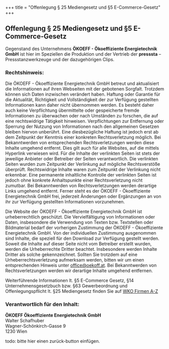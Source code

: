 +++
title = "Offenlegung § 25 Mediengesetz und §5 E-Commerce-Gesetz"
+++



## Offenlegung § 25 Mediengesetz und §5 E-Commerce-Gesetz


Gegenstand des Unternehmens **ÖKOEFF - Ökoeffiziente Energietechnik GmbH** ist hier im Speziellen die Produktion und der Vertrieb der **presssta** – Pressstanzwerkzeuge und der dazugehörigen Clips.

### Rechtshinweis:
Die ÖKOEFF - Ökoeffiziente Energietechnik GmbH betreut und aktualisiert die Informationen auf ihren Webseiten mit der gebotenen Sorgfalt. Trotzdem können sich Daten inzwischen verändert haben. Haftung oder Garantie für die Aktualität, Richtigkeit und Vollständigkeit der zur Verfügung gestellten Informationen kann daher nicht übernommen werden. Es besteht daher auch keine Verpflichtung übermittelte oder gespeicherte fremde Informationen zu überwachen oder nach Umständen zu forschen, die auf eine rechtswidrige Tätigkeit hinweisen. Verpflichtungen zur Entfernung oder Sperrung der Nutzung von Informationen nach den allgemeinen Gesetzen bleiben hiervon unberührt. Eine diesbezügliche Haftung ist jedoch erst ab dem Zeitpunkt der Kenntnis einer konkreten Rechtsverletzung möglich. Bei Bekanntwerden von entsprechenden Rechtsverletzungen werden diese Inhalte umgehend entfernt. Dies gilt auch für alle Websites, auf die mittels Hyperlink verwiesen wird. Für die Inhalte der verlinkten Seiten ist stets der jeweilige Anbieter oder Betreiber der Seiten verantwortlich. Die verlinkten Seiten wurden zum Zeitpunkt der Verlinkung auf mögliche Rechtsverstöße überprüft. Rechtswidrige Inhalte waren zum Zeitpunkt der Verlinkung nicht erkennbar. Eine permanente inhaltliche Kontrolle der verlinkten Seiten ist jedoch ohne konkrete Anhaltspunkte einer Rechtsverletzung nicht zumutbar. Bei Bekanntwerden von Rechtsverletzungen werden derartige Links umgehend entfernt. Ferner steht es der ÖKOEFF - Ökoeffiziente Energietechnik GmbH frei, jederzeit Änderungen oder Ergänzungen an von ihr zur Verfügung gestellten Informationen vorzunehmen.

Die Website der ÖKOEFF - Ökoeffiziente Energietechnik GmbH ist urheberrechtlich geschützt. Die Vervielfältigung von Informationen oder Daten, insbesondere die Verwendung von Texten bzw. Textstellen oder Bildmaterial bedarf der vorherigen Zustimmung der ÖKOEFF - Ökoeffiziente Energietechnik GmbH. Von der individuellen Zustimmung ausgenommen sind Inhalte, die speziell für den Download zur Verfügung gestellt werden. Soweit die Inhalte auf dieser Seite nicht vom Betreiber erstellt wurden, werden die Urheberrechte Dritter beachtet. Insbesondere werden Inhalte Dritter als solche gekennzeichnet. Sollten Sie trotzdem auf eine Urheberrechtsverletzung aufmerksam werden, bitten wir um einen entsprechenden Hinweis unter office@oekoff.at. Bei Bekanntwerden von Rechtsverletzungen werden wir derartige Inhalte umgehend entfernen.

Weiterführende Informationen lt. §5 E-Commerce Gesetz, §14 Unternehmensgesetzbuch bzw. §63 Gewerbeordnung und Offenlegungspflicht lt. §25 Mediengesetz finden Sie auf [WKO Firmen A-Z](https://firmen.wko.at/Web/DetailsKontakt.aspx?FirmaID=9a4b5d28-42b2-4d33-b48c-3c9e3d1a6f47&StandortID=0&Suchbegriff=ökoeff&Page=1) 

### Verantwortlich für den Inhalt:
**ÖKOEFF
Ökoeffiziente Energietechnik GmbH**  
Walter Schafhuber  
Wagner-Schönkirch-Gasse 9  
1230 Wien

todo: bitte hier einen zurück-button einfügen.